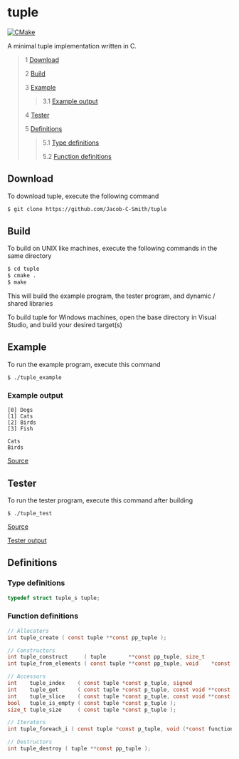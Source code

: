 # tuple
[![CMake](https://github.com/Jacob-C-Smith/tuple/actions/workflows/cmake.yml/badge.svg?branch=main)](https://github.com/Jacob-C-Smith/tuple/actions/workflows/cmake.yml)

 A minimal tuple implementation written in C. 
 
 > 1 [Download](#download)
 >
 > 2 [Build](#build)
 >
 > 3 [Example](#example)
 >
 >> 3.1 [Example output](#example-output)
 >
 > 4 [Tester](#tester)
 >
 > 5 [Definitions](#definitions)
 >
 >> 5.1 [Type definitions](#type-definitions)
 >>
 >> 5.2 [Function definitions](#function-definitions)

 ## Download
 To download tuple, execute the following command
 ```bash
 $ git clone https://github.com/Jacob-C-Smith/tuple
 ```
 ## Build
 To build on UNIX like machines, execute the following commands in the same directory
 ```bash
 $ cd tuple
 $ cmake .
 $ make
 ```
  This will build the example program, the tester program, and dynamic / shared libraries

  To build tuple for Windows machines, open the base directory in Visual Studio, and build your desired target(s)
 ## Example
 To run the example program, execute this command
 ```
 $ ./tuple_example
 ```
 ### Example output
 ```
[0] Dogs
[1] Cats
[2] Birds
[3] Fish

Cats
Birds
 ```
 [Source](main.c)
## Tester
 To run the tester program, execute this command after building
 ```
 $ ./tuple_test
 ```
 [Source](tuple_test.c)
 
 [Tester output](test_output.txt)
 ## Definitions
 ### Type definitions
 ```c
 typedef struct tuple_s tuple;
 ```
 ### Function definitions
 ```c 
// Allocaters
int tuple_create ( const tuple **const pp_tuple );

// Constructors
int tuple_construct     ( tuple       **const pp_tuple, size_t                size );
int tuple_from_elements ( const tuple **const pp_tuple, void    *const *const elements );

// Accessors
int    tuple_index    ( const tuple *const p_tuple, signed             index      , void   **const pp_value );
int    tuple_get      ( const tuple *const p_tuple, const void **const pp_elements, size_t  *const p_count );
int    tuple_slice    ( const tuple *const p_tuple, const void **const pp_elements, signed         lower_bound, signed upper_bound );
bool   tuple_is_empty ( const tuple *const p_tuple );
size_t tuple_size     ( const tuple *const p_tuple );

// Iterators
int tuple_foreach_i ( const tuple *const p_tuple, void (*const function)(void *const value, size_t index) );

// Destructors
int tuple_destroy ( tuple **const pp_tuple );
```